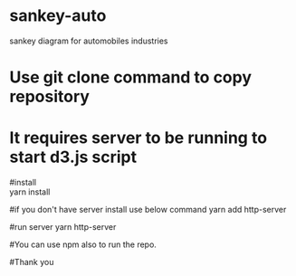 # sankey-auto
sankey diagram for automobiles industries

# Use git clone command to copy repository
# It requires server to be running to start d3.js script

#install 
<br>
yarn install

#if you don't have server install use below command
yarn add http-server

#run server
yarn http-server


#You can use npm also to run the repo.


#Thank you